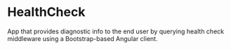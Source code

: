# HealthCheck
App that provides diagnostic info to the end user by querying health check middleware using a Bootstrap-based Angular client.
